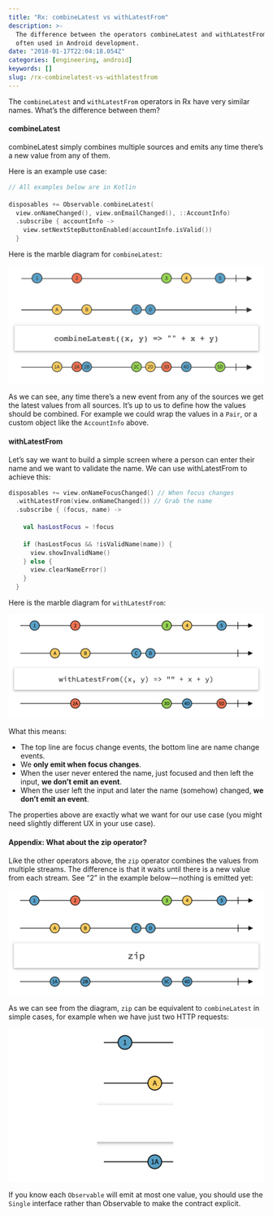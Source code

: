 ```yaml
---
title: "Rx: combineLatest vs withLatestFrom"
description: >-
  The difference between the operators combineLatest and withLatestFrom,
  often used in Android development.
date: "2018-01-17T22:04:18.054Z"
categories: [engineering, android]
keywords: []
slug: /rx-combinelatest-vs-withlatestfrom
---
```


The `combineLatest` and `withLatestFrom` operators in Rx have very similar names. What’s the difference between them?

#### combineLatest

combineLatest simply combines multiple sources and emits any time there’s a new value from any of them.

Here is an example use case:

```kotlin
// All examples below are in Kotlin

disposables += Observable.combineLatest(
  view.onNameChanged(), view.onEmailChanged(), ::AccountInfo)
  .subscribe { accountInfo ->
    view.setNextStepButtonEnabled(accountInfo.isValid())
  }
```

Here is the marble diagram for `combineLatest`:

![Marble diagram for combineLatest](./combinelatest.png)

As we can see, any time there’s a new event from any of the sources we get the latest values from all sources. It’s up to us to define how the values should be combined. For example we could wrap the values in a `Pair`, or a custom object like the `AccountInfo` above.

#### withLatestFrom

Let’s say we want to build a simple screen where a person can enter their name and we want to validate the name. We can use withLatestFrom to achieve this:

```kotlin
disposables += view.onNameFocusChanged() // When focus changes
  .withLatestFrom(view.onNameChanged()) // Grab the name
  .subscribe { (focus, name) ->

    val hasLostFocus = !focus

    if (hasLostFocus && !isValidName(name)) {
      view.showInvalidName()
    } else {
      view.clearNameError()
    }
  }
```

Here is the marble diagram for `withLatestFrom`:

![Marble diagram for withLatestFrom](./withlatestfrom.png)

What this means:

- The top line are focus change events, the bottom line are name change events.
- We **only emit when focus changes**.
- When the user never entered the name, just focused and then left the input, **we don’t emit an event**.
- When the user left the input and later the name (somehow) changed, **we don’t emit an event**.

The properties above are exactly what we want for our use case (you might need slightly different UX in your use case).

#### Appendix: What about the zip operator?

Like the other operators above, the `zip` operator combines the values from multiple streams. The difference is that it waits until there is a new value from each stream. See “2” in the example below — nothing is emitted yet:

![Marble diagram for zip](./zip.png)

As we can see from the diagram, `zip` can be equivalent to `combineLatest` in simple cases, for example when we have just two HTTP requests:

![Marble diagram for zip when only combining two requests](./zip_equiv.png)

If you know each `Observable` will emit at most one value, you should use the `Single` interface rather than Observable to make the contract explicit.
